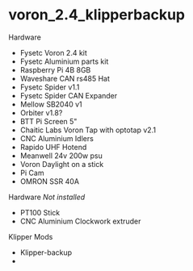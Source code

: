 # voron_2.4_klipperbackup

Hardware
- Fysetc Voron 2.4 kit
- Fysetc Aluminium parts kit
- Raspberry Pi 4B 8GB
 - Waveshare CAN rs485 Hat
- Fysetc Spider v1.1
 - Fysetc Spider CAN Expander
- Mellow SB2040 v1
- Orbiter v1.8?
- BTT Pi Screen 5"
- Chaitic Labs Voron Tap with optotap v2.1
- CNC Aluminium Idlers
- Rapido UHF Hotend
- Meanwell 24v 200w psu
- Voron Daylight on a stick
- Pi Cam
- OMRON SSR 40A

Hardware *Not installed*
- PT100 Stick
- CNC Aluminium Clockwork extruder 

Klipper Mods
- Klipper-backup
- 